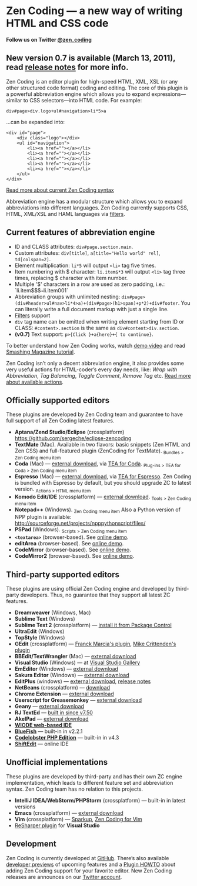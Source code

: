 # Zen Coding — a new way of writing HTML and CSS code #

**Follow us on Twitter [@zen\_coding](http://twitter.com/zen_coding)**

## New version 0.7 is available (March 13, 2011), read [release notes](https://github.com/sergeche/zen-coding/wiki/Release-Notes) for more info. ##

Zen Coding is an editor plugin for high-speed HTML, XML, XSL (or any other structured code format) coding and editing. The core of this plugin is a powerful abbreviation engine which allows you to expand expressions—similar to CSS selectors—into HTML code. For example:

```
div#page>div.logo+ul#navigation>li*5>a
```

...can be expanded into:

```
<div id="page">
	<div class="logo"></div>
	<ul id="navigation">
		<li><a href=""></a></li>
		<li><a href=""></a></li>
		<li><a href=""></a></li>
		<li><a href=""></a></li>
		<li><a href=""></a></li>
	</ul>
</div>
```

[Read more about current Zen Coding syntax](ZenHTMLSelectorsEn.md)

Abbreviation engine has a modular structure which allows you to expand abbreviations into different languages. Zen Coding currently supports CSS, HTML, XML/XSL and HAML languages via [filters](Filters.md).

## Current features of abbreviation engine ##

  * ID and CLASS attributes: `div#page.section.main`.
  * Custom attributes: `div[title]`, `a[title="Hello world" rel]`, `td[colspan=2]`.
  * Element multiplication: `li*5` will output `<li>` tag five times.
  * Item numbering with $ character: `li.item$*3` will output `<li>` tag three times, replacing $ character with item number.
  * Multiple '$' characters in a row are used as zero padding, i.e.: `li.item$$$` → `li.item001`
  * Abbreviation groups with unlimited nesting: `div#page>(div#header>ul#nav>li*4>a)+(div#page>(h1>span)+p*2)+div#footer`. You can literally write a full document markup with just a single line.
  * [Filters](Filters.md) support
  * `div` tag name can be omitted when writing element starting from ID or CLASS: `#content>.section` is the same as `div#content>div.section`.
  * **(v0.7)** Text support: `p>{Click }+a{here}+{ to continue}`.

To better understand how Zen Coding works, watch [demo video](http://vimeo.com/7405114) and read [Smashing Magazine tutorial](http://www.smashingmagazine.com/2009/11/21/zen-coding-a-new-way-to-write-html-code/).

Zen Coding isn’t only a decent abbreviation engine, it also provides some very useful actions for HTML-coder’s every day needs, like: _Wrap with Abbreviation_, _Tag Balancing_, _Toggle Comment_, _Remove Tag_ etc. [Read more about available actions](Actions.md).

## Officially supported editors ##

These plugins are developed by Zen Coding team and guarantee to have full support of all Zen Coding latest features.

  * **Aptana/Zend Studio/Eclipse** (crossplatform) https://github.com/sergeche/eclipse-zencoding
  * **TextMate** (Mac). Available in two flavors: basic snippets (Zen HTML and Zen CSS) and full-featured plugin (ZenCoding for TextMate). <sub>Bundles > Zen Coding menu item</sub>
  * **Coda** (Mac) — [external download](http://github.com/sergeche/tea-for-coda/downloads), via [TEA for Coda](http://onecrayon.com/tea/). <sub>Plug-ins > TEA for Coda > Zen Coding menu item</sub>
  * **Espresso** (Mac) — [external download](http://github.com/sergeche/tea-for-espresso/downloads), via [TEA for Espresso](http://onecrayon.com/tea/). Zen Coding is bundled with Espresso by default, but you should upgrade ZC to latest version. <sub>Actions > HTML menu item</sub>
  * **Komodo Edit/IDE** (crossplatform) — [external download](http://community.activestate.com/xpi/zen-coding). <sub>Tools > Zen Coding menu item</sub>
  * **Notepad++** (Windows). <sub>Zen Coding menu item</sub> Also a Python version of NPP plugin is available: http://sourceforge.net/projects/npppythonscript/files/
  * **PSPad** (Windows). <sub>Scripts > Zen Coding menu item</sub>
  * **`<textarea>`** (browser-based). See [online demo](http://zen-coding.ru/textarea/).
  * **editArea** (browser-based). See [online demo](http://zen-coding.ru/demo/).
  * **CodeMirror** (browser-based). See [online demo](http://zen-coding.ru/codemirror/).
  * **CodeMirror2** (browser-based). See [online demo](http://media.chikuyonok.ru/codemirror2/).

## Third-party supported editors ##

These plugins are using official Zen Coding engine and developed by third-party developers. Thus, no guarantee that they support all latest ZC features.

  * **Dreamweaver** (Windows, Mac)
  * **Sublime Text** (Windows)
  * **Sublime Text 2** (crossplatform) — [install it from Package Control](http://www.quora.com/Sublime-Text/How-do-I-install-Zen-Coding-for-Sublime-Text-2)
  * **UltraEdit** (Windows)
  * **TopStyle** (Windows)
  * **GEdit** (crossplatform) — [Franck Marcia's plugin](http://github.com/fmarcia/zen-coding-gedit), [Mike Crittenden's plugin](http://github.com/mikecrittenden/zen-coding-gedit)
  * **BBEdit/TextWrangler** (Mac) — [external download](http://www.angelwatt.com/coding/zen-coding_bbedit.php)
  * **Visual Studio** (Windows) — at [Visual Studio Gallery](http://visualstudiogallery.msdn.microsoft.com/abd79254-b4f7-492d-95ae-d9fa38e0af48)
  * **EmEditor** (Windows) — [external download](http://www.emeditor.com/modules/mydownloads/singlefile.php?cid=18&lid=281)
  * **Sakura Editor** (Windows) — [external download](http://mwlab.net/zen-coding-for-sakuraeditor)
  * **EditPlus** (windows) — [external download](http://www.editplus.com), [release notes](http://www.editplus.com/trouble.html)
  * **NetBeans** (crossplatform) — [download](http://github.com/lorenzos/ZenCodingNetBeansPlugin#readme)
  * **Chrome Extension** — [external download](https://chrome.google.com/extensions/detail/iodhcpffklplnfaihoolhfbejbinhcgn)
  * **Userscript for Greasemonkey** — [external download](http://userscripts.org/scripts/show/105015)
  * **Geany** — [external download](https://github.com/codebrainz/geany-zencoding)
  * **RJ TextEd** — [built in since v7.50](http://www.rj-texted.se/)
  * **AkelPad** — [external download](http://akelpad.sourceforge.net/forum/viewtopic.php?p=8084#8084)
  * **[WIODE web-based IDE](http://www.wiode.com/)**
  * **[BlueFish](http://bluefish.openoffice.nl/)** — built-in in v2.2.1
  * **[Codelobster PHP Edition](http://www.codelobster.com/)** — built-in in v4.3
  * **[ShiftEdit](http://shiftedit.net)** — online IDE

## Unofficial implementations ##

These plugins are developed by third-party and has their own ZC engine implementation, which leads to different feature set and abbreviation syntax. Zen Coding team has no relation to this projects.

  * **IntelliJ IDEA/WebStorm/PHPStorm** (crossplatform) — built-in in latest versions
  * **Emacs** (crossplatform) — [external download](http://www.emacswiki.org/emacs/ZenCoding)
  * **Vim** (crossplatform) — [Sparkup](http://github.com/rstacruz/sparkup), [Zen Coding for Vim](http://www.vim.org/scripts/script.php?script_id=2981)
  * [ReSharper plugin](http://confluence.jetbrains.net/display/ReSharper/ZenCoding) for **Visual Studio**

## Development ##

Zen Coding is currently developed at [GitHub](http://github.com/sergeche/zen-coding). There’s also available [developer previews](http://wiki.github.com/sergeche/zen-coding/release-notes) of upcoming features and a [Plugin HOWTO](http://wiki.github.com/sergeche/zen-coding/plugin-howto) about adding Zen Coding support for your favorite editor. New Zen Coding releases are announces on our [Twitter account](http://twitter.com/zen_coding).